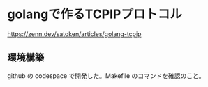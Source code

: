 # golangで作るTCPIPプロトコル

https://zenn.dev/satoken/articles/golang-tcpip

## 環境構築

github の codespace で開発した。Makefile のコマンドを確認のこと。

